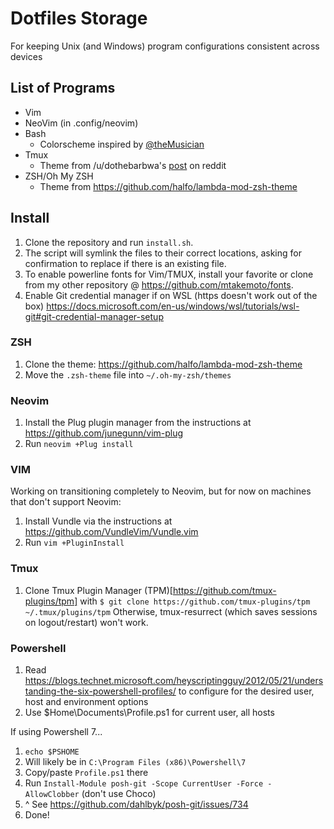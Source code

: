 Dotfiles Storage
====================
For keeping Unix (and Windows) program configurations consistent across devices

## List of Programs
* Vim
* NeoVim (in .config/neovim)
* Bash
  * Colorscheme inspired by [@theMusician](https://github.com/theMusician)
* Tmux
  * Theme from /u/dothebarbwa's [post](https://www.reddit.com/r/unixporn/comments/3cn5gi/tmux_is_my_wm_on_os_x/) on reddit
* ZSH/Oh My ZSH
  * Theme from https://github.com/halfo/lambda-mod-zsh-theme

## Install
1. Clone the repository and run `install.sh`.
1. The script will symlink the files to their correct locations, asking for confirmation to replace if there is an existing file.
1. To enable powerline fonts for Vim/TMUX, install your favorite or clone from my other repository @ https://github.com/mtakemoto/fonts.
1. Enable Git credential manager if on WSL (https doesn't work out of the box)
https://docs.microsoft.com/en-us/windows/wsl/tutorials/wsl-git#git-credential-manager-setup

### ZSH
1. Clone the theme: https://github.com/halfo/lambda-mod-zsh-theme
2. Move the `.zsh-theme` file into `~/.oh-my-zsh/themes`

### Neovim
1. Install the Plug plugin manager from the instructions at https://github.com/junegunn/vim-plug
2. Run `neovim +Plug install`

### VIM
Working on transitioning completely to Neovim, but for now on machines that don't support Neovim:
1. Install Vundle via the instructions at https://github.com/VundleVim/Vundle.vim
2. Run `vim +PluginInstall`

### Tmux
1. Clone Tmux Plugin Manager (TPM)[https://github.com/tmux-plugins/tpm] with
```$ git clone https://github.com/tmux-plugins/tpm ~/.tmux/plugins/tpm```
Otherwise, tmux-resurrect (which saves sessions on logout/restart) won't work.

### Powershell
1. Read https://blogs.technet.microsoft.com/heyscriptingguy/2012/05/21/understanding-the-six-powershell-profiles/ to configure for the desired user, host and environment options
2. Use $Home\Documents\Profile.ps1 for current user, all hosts

If using Powershell 7...
1. `echo $PSHOME`
1. Will likely be in `C:\Program Files (x86)\Powershell\7`
1. Copy/paste `Profile.ps1` there
1. Run `Install-Module posh-git -Scope CurrentUser -Force -AllowClobber` (don't use Choco)
1. ^ See https://github.com/dahlbyk/posh-git/issues/734
1. Done!
